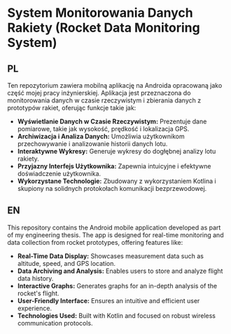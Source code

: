 # System Monitorowania Danych Rakiety (Rocket Data Monitoring System)

## PL
Ten repozytorium zawiera mobilną aplikację na Androida opracowaną jako część mojej pracy inżynierskiej. Aplikacja jest przeznaczona do monitorowania danych w czasie rzeczywistym i zbierania danych z prototypów rakiet, oferując funkcje takie jak:
- **Wyświetlanie Danych w Czasie Rzeczywistym:** Prezentuje dane pomiarowe, takie jak wysokość, prędkość i lokalizacja GPS.
- **Archiwizacja i Analiza Danych:** Umożliwia użytkownikom przechowywanie i analizowanie historii danych lotu.
- **Interaktywne Wykresy:** Generuje wykresy do dogłębnej analizy lotu rakiety.
- **Przyjazny Interfejs Użytkownika:** Zapewnia intuicyjne i efektywne doświadczenie użytkownika.
- **Wykorzystane Technologie:** Zbudowany z wykorzystaniem Kotlina i skupiony na solidnych protokołach komunikacji bezprzewodowej.

## EN
This repository contains the Android mobile application developed as part of my engineering thesis. The app is designed for real-time monitoring and data collection from rocket prototypes, offering features like:
- **Real-Time Data Display:** Showcases measurement data such as altitude, speed, and GPS location.
- **Data Archiving and Analysis:** Enables users to store and analyze flight data history.
- **Interactive Graphs:** Generates graphs for an in-depth analysis of the rocket's flight.
- **User-Friendly Interface:** Ensures an intuitive and efficient user experience.
- **Technologies Used:** Built with Kotlin and focused on robust wireless communication protocols.

